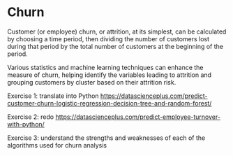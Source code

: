 # Churn

Customer (or employee) churn, or attrition, at its simplest, can be calculated by choosing a time period, then dividing the number of customers lost
during that period by the total number of customers at the beginning of the period.

Various statistics and machine learning techniques can enhance the measure of churn, helping identify the variables leading to attrition and
grouping customers by cluster based on their attrition risk.

Exercise 1: translate into Python https://datascienceplus.com/predict-customer-churn-logistic-regression-decision-tree-and-random-forest/

Exercise 2: redo https://datascienceplus.com/predict-employee-turnover-with-python/

Exercise 3: understand the strengths and weaknesses of each of the algorithms used for churn analysis
